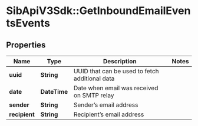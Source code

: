 # SibApiV3Sdk::GetInboundEmailEventsEvents

## Properties
Name | Type | Description | Notes
------------ | ------------- | ------------- | -------------
**uuid** | **String** | UUID that can be used to fetch additional data | 
**date** | **DateTime** | Date when email was received on SMTP relay | 
**sender** | **String** | Sender’s email address | 
**recipient** | **String** | Recipient’s email address | 


